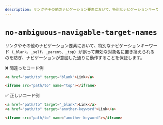 ```yaml
---
description: リンクやその他のナビゲーション要素において、特別なナビゲーションキーワード（`_blank`、`_self`、`_parent`、`_top`）が誤って無効な対象名に置き換えられるのを防ぎ、ナビゲーションが意図した通りに動作することを保証します。
---
```


# `no-ambiguous-navigable-target-names`

<!-- textlint-disable ja-technical-writing/ja-no-mixed-period -->

リンクやその他のナビゲーション要素において、特別なナビゲーションキーワード（`_blank`、`_self`、`_parent`、`_top`）が誤って無効な対象名に置き換えられるのを防ぎ、ナビゲーションが意図した通りに動作することを保証します。

<!-- prettier-ignore-end -->

❌ 間違ったコード例

```html
<a href="path/to" target="blank">Link</a>

<iframe src="path/to" name="top"></iframe>
```

✅ 正しいコード例

```html
<a href="path/to" target="_blank">Link</a>
<a href="path/to" target="another-keyword">Link</a>

<iframe src="path/to" name="another-keyword"></iframe>
```

<!-- textlint-enable ja-technical-writing/ja-no-mixed-period -->
